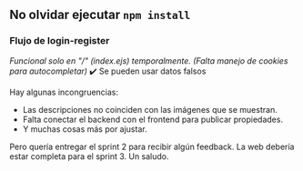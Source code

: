 ## No olvidar ejecutar `npm install`

### Flujo de login-register 
*Funcional solo en "/" (index.ejs) temporalmente. (Falta manejo de cookies para autocompletar)* ✔️
Se pueden usar datos falsos

Hay algunas incongruencias:
- Las descripciones no coinciden con las imágenes que se muestran.
- Falta conectar el backend con el frontend para publicar propiedades.
- Y muchas cosas más por ajustar.

Pero quería entregar el sprint 2 para recibir algún feedback. La web debería estar completa para el sprint 3.
Un saludo.

